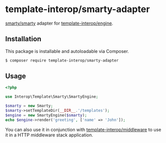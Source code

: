 # template-interop/smarty-adapter

[smarty/smarty](https://github.com/smarty-php/smarty) adapter for [template-interop/engine](https://github.com/template-interop/engine).

## Installation

This package is installable and autoloadable via Composer.

```sh
$ composer require template-interop/smarty-adapter
```

## Usage

```php
<?php

use Interop\Template\Smarty\SmartyEngine;

$smarty = new Smarty;
$smarty->setTemplateDir(__DIR__.'/templates');
$engine = new SmartyEngine($smarty);
echo $engine->render('greeting', ['name' => 'John']);
```

You can also use it in conjunction with [template-interop/middleware](https://github.com/template-interop/middleware)
to use it in a HTTP middleware stack application.
